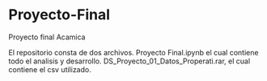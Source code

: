 # Proyecto-Final
Proyecto final Acamica

El repositorio consta de dos archivos.
Proyecto Final.ipynb el cual contiene todo el analisis y desarrollo.
DS_Proyecto_01_Datos_Properati.rar, el cual contiene el csv utilizado.
